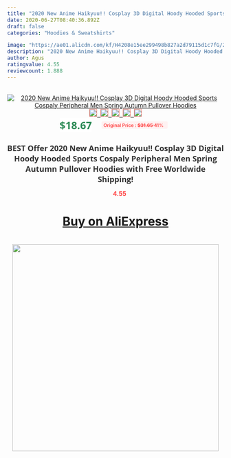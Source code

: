 ```yaml
---
title: "2020 New Anime Haikyuu!! Cosplay 3D Digital Hoody Hooded Sports Cospaly Peripheral Men Spring Autumn Pullover Hoodies"
date: 2020-06-27T08:40:36.892Z
draft: false
categories: "Hoodies & Sweatshirts"

image: "https://ae01.alicdn.com/kf/H4208e15ee299498b827a2d79115d1c7fG/2020-New-Anime-Haikyuu-Cosplay-3D-Digital-Hoody-Hooded-Sports-Cospaly-Peripheral-Men-Spring-Autumn-Pullover.jpg"
description: "2020 New Anime Haikyuu!! Cosplay 3D Digital Hoody Hooded Sports Cospaly Peripheral Men Spring Autumn Pullover Hoodies"
author: Agus
ratingvalue: 4.55
reviewcount: 1.888
---
```

<br>
<div style="text-align: center;">
<a href="https://s.click.aliexpress.com/e/_9Q9mvB" target="_blank" rel="nofollow noopener noreferrer"><img alt="2020 New Anime Haikyuu!! Cosplay 3D Digital Hoody Hooded Sports Cospaly Peripheral Men Spring Autumn Pullover Hoodies" class="magnifier-image" src="https://ae01.alicdn.com/kf/H4208e15ee299498b827a2d79115d1c7fG/2020-New-Anime-Haikyuu-Cosplay-3D-Digital-Hoody-Hooded-Sports-Cospaly-Peripheral-Men-Spring-Autumn-Pullover.jpg_640x640.jpg">
<br>
<img style="border:1px solid salmon" src="https://ae01.alicdn.com/kf/H4208e15ee299498b827a2d79115d1c7fG/2020-New-Anime-Haikyuu-Cosplay-3D-Digital-Hoody-Hooded-Sports-Cospaly-Peripheral-Men-Spring-Autumn-Pullover.jpg_120x120.jpg">&nbsp;&nbsp;<img style="border:1px solid salmon" src="https://ae01.alicdn.com/kf/H8cad4f8e31cd4f45a2b6023142673c0fS/2020-New-Anime-Haikyuu-Cosplay-3D-Digital-Hoody-Hooded-Sports-Cospaly-Peripheral-Men-Spring-Autumn-Pullover.jpg_120x120.jpg">&nbsp;&nbsp;<img style="border:1px solid salmon" src="https://ae01.alicdn.com/kf/Hd23b29a574074c28b8eeb370d6dfef1cK/2020-New-Anime-Haikyuu-Cosplay-3D-Digital-Hoody-Hooded-Sports-Cospaly-Peripheral-Men-Spring-Autumn-Pullover.jpg_120x120.jpg">&nbsp;&nbsp;<img style="border:1px solid salmon" src="https://ae01.alicdn.com/kf/H5ec4a63c71204570b3f09e607157a7ecX/2020-New-Anime-Haikyuu-Cosplay-3D-Digital-Hoody-Hooded-Sports-Cospaly-Peripheral-Men-Spring-Autumn-Pullover.jpg_120x120.jpg">&nbsp;&nbsp;<img style="border:1px solid salmon" src="https://ae01.alicdn.com/kf/H32fdcfb4ccb340e18a6a7e0d9a6ad727G/2020-New-Anime-Haikyuu-Cosplay-3D-Digital-Hoody-Hooded-Sports-Cospaly-Peripheral-Men-Spring-Autumn-Pullover.jpg_120x120.jpg"></a></div><br0>
<div style="text-align: center;"><span style="background-color: white; border: 0px; box-sizing: border-box; color: seagreen; display: inline-block; font-family: &quot;open sans&quot; , &quot;arial&quot; , &quot;helvetica&quot; , sans-serif , &quot;heiti&quot;; font-size: 24px; font-stretch: inherit; font-weight: 700; line-height: inherit; margin: 0px 10px 0px 0px; padding: 0px; vertical-align: middle;">$18.67 </span>
<span style="background: rgb(255 , 241 , 241); border-radius: 3px; border: 0px; box-sizing: border-box; color: #ff4747; display: inline-block; font-family: inherit; font-size: 12px; font-stretch: inherit; font-style: inherit; font-variant: inherit; font-weight: 600; line-height: inherit; margin: 0px; padding: 2px 5px; transform: scale(0.9); vertical-align: middle;">Original Price : <b style="text-decoration: line-through;">$31.65 </b> 41%&nbsp;&nbsp;</span></div>
<h1 style="color: #333333; display: inline-block; font-family: &quot;open sans&quot; , &quot;arial&quot; , &quot;helvetica&quot; , sans-serif , &quot;heiti&quot;; font-size: 18px; font-stretch: inherit; font-weight: 700; text-align: center;">BEST Offer 2020 New Anime Haikyuu!! Cosplay 3D Digital Hoody Hooded Sports Cospaly Peripheral Men Spring Autumn Pullover Hoodies with Free Worldwide Shipping!</h1>
<div style="color: #ff4747; text-align: center;">
<img src="https://4.bp.blogspot.com/-M0ZcTcb-5uY/XleCXlxnR4I/AAAAAAAAAEc/OrjgMkXV1oMQFaCRZj5HQwOCBcu3w1FegCPcBGAYYCw/s1600/star.png" style="height: 15px;">&nbsp;<b>4.55</b></div>
<div class="button_cont" align="center"><a class="buynow_a" href="https://s.click.aliexpress.com/e/_9Q9mvB" target="_blank" rel="nofollow noopener noreferrer"><H1>Buy on AliExpress</H1></a></div><br>
<div class="separator" style="clear: both; text-align: center;">
<img src="https://lh3.googleusercontent.com/-pTy5HemUv9M/XlePHvY0dAI/AAAAAAAAAE4/0nX5iRUoIWY8eMW9Dpxeirr157OZliDIgCLcBGAsYHQ/s1600/badge.gif" width="480">
</div>
